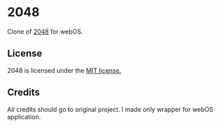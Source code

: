 # 2048
Clone of [2048](https://github.com/gabrielecirulli/2048) for webOS.

## License
2048 is licensed under the [MIT license.](https://github.com/gabrielecirulli/2048/blob/master/LICENSE.txt)

## Credits
All credits should go to original project. I made only wrapper for webOS application.
